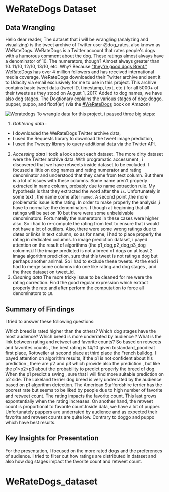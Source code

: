 # WeRateDogs Dataset

## Data Wrangling
Hello dear reader, 
The dataset that i will be wrangling (analyzing and visualizing) is the tweet archive of Twitter user @dog_rates, also known as WeRateDogs. WeRateDogs is a Twitter account that rates people's dogs with a humorous comment about the dog. These ratings almost always have a denominator of 10. The numerators, though? Almost always greater than 10. 11/10, 12/10, 13/10, etc. Why? Because ["they're good dogs Brent."](http://knowyourmeme.com/memes/theyre-good-dogs-brent) WeRateDogs has over 4 million followers and has received international media coverage.
WeRateDogs downloaded their Twitter archive and sent it to Udacity via email exclusively for me to use in this project. This archive contains basic tweet data (tweet ID, timestamp, text, etc.) for all 5000+ of their tweets as they stood on August 1, 2017. 
Added to dog names, we have also dog stages.[](https://video.udacity-data.com/topher/2017/October/59e04ceb_dogtionary-combined/dogtionary-combined.png) The Dogtionary explains the various stages of dog: doggo, pupper, puppo, and floof(er) (via the [#WeRateDogs](https://www.amazon.com/WeRateDogs-Most-Hilarious-Adorable-Youve/dp/1510717145) book on Amazon)

![Weratedogs](https://video.udacity-data.com/topher/2017/October/59dd378f_dog-rates-social/dog-rates-social.jpg)
To wrangle data for this project, i passed three big steps:
1. *Gahtering data* :
- I downloaded the WeRateDogs Twitter archive data, 
- I used the Requests library to download the tweet image prediction,
- I used the Tweepy library to query additional data via the Twitter API.
2. *Accessing data*
I took a look about each dataset. The more dirty dataset were the Twitter archive data. 
With programatic accessment , i discovered that we have retweets inside dataset to be excluded. I focused a little on dog names and rating numerator and rating denominator and understood that they came from text column. But there is a lot of issues with these columns. Some name aren't properly extracted in name column, probably due to name extraction rule. My hypothesis is that they extracted the word after the `is`. Unfortunately in some text , the name come after `named`. 
A second point ,the more problematic issue is the rating. In order to make properly the analysis ,i have to normalize the denominators. I though at beginning that all ratings will be set on 10 but there were some unbeleivable denominators. Fortunatelly the numerators in these cases were higher also. So i had to re-compute the rating from text to ensure that i would not have a lot of outliers. Also, there were some wrong ratings due to dates or links in text column, so as for name, i had to place properly the rating in dedicated columns.
In image prediction dataset, i payed attention on the result of algorithms (the p1_dog,p2_dog,p3_dog columns).If the image predicted is not a breed of dogs on at least 2 image algorithm prediction, sure that this tweet is not rating a dog but perhaps another animal. So i had to exclude these tweets.
At the end i had to merge some columns into one like rating and dog stages , and the three dataset on tweet_id. 
3. *Cleaning data*
The more tricky issue to be cleaned for me were the rating correction. Find the good regular expression which extract properly the rate and after perform the computation to force all denominators to `10`.

## Summary of Findings
I tried to answer these following questions:

Which breed is rated higher than the others?
Which dog stages have the most audience?
Which breed is more underrated by audience ?
What is the link between rating and retweet and favorite counts? 
So based on retweets and favorites counts , the best rating is 14/10 given tostandard_poodleat first place, Rottweiler at second place at third place the French bulldog. I payed attention on algorithm results, if the p1 is not confident about his prediction , there are p2 and p3 which provide also the prediction , but like the p1>p2>p3 about the probability to predict properly the breed of dog. When the p1 predict a swing , sure that i will find more suitable prediction on p2 side. The Lakeland terrier dog breed is very underrated by the audience based on p1 algorithm detection. The American Staffordshire terrier has the poorest rate but seems to be liked by people due to high number of favorite and retweet count.
The rating impacts the favorite count. This last grows expontentially when the rating increases. On another hand, the retweet count is proportional to favorite count.Inside data, we have a lot of pupper. Unfortunately puppers are underrated by audience and as expected their favorite and retweet counts are quite low. Contrary to doggo and puppo which have best results.

## Key Insights for Presentation

For the presentation, I focused on the more rated dogs and the preferences of audience. I tried to filter out how ratings are distributed in dataset and also how dog stages impact the favorite count and retweet count.
# WeRateDogs_dataset
